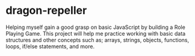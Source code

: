 # dragon-repeller
Helping myself gain a good grasp on basic JavaScript by building a Role Playing Game. This project will help me practice working with basic data structures and other concepts such as; arrays, strings, objects, functions, loops, if/else statements, and more.
